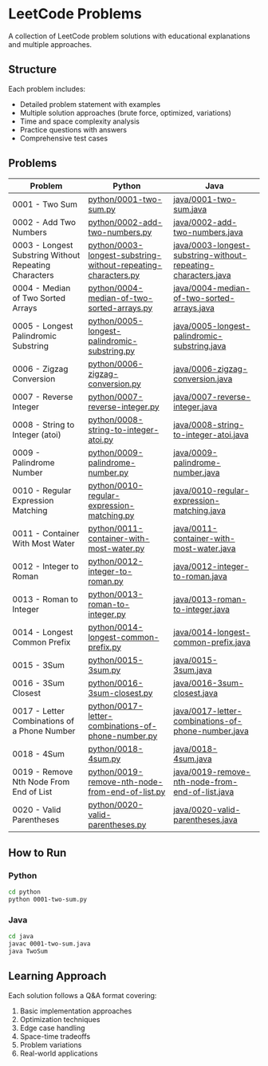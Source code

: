 # LeetCode Problems

A collection of LeetCode problem solutions with educational explanations and multiple approaches.

## Structure

Each problem includes:
- Detailed problem statement with examples
- Multiple solution approaches (brute force, optimized, variations)
- Time and space complexity analysis
- Practice questions with answers
- Comprehensive test cases

## Problems

| Problem | Python | Java |
|---------|--------|------|
| 0001 - Two Sum | [python/0001-two-sum.py](python/0001-two-sum.py) | [java/0001-two-sum.java](java/0001-two-sum.java) |
| 0002 - Add Two Numbers | [python/0002-add-two-numbers.py](python/0002-add-two-numbers.py) | [java/0002-add-two-numbers.java](java/0002-add-two-numbers.java) |
| 0003 - Longest Substring Without Repeating Characters | [python/0003-longest-substring-without-repeating-characters.py](python/0003-longest-substring-without-repeating-characters.py) | [java/0003-longest-substring-without-repeating-characters.java](java/0003-longest-substring-without-repeating-characters.java) |
| 0004 - Median of Two Sorted Arrays | [python/0004-median-of-two-sorted-arrays.py](python/0004-median-of-two-sorted-arrays.py) | [java/0004-median-of-two-sorted-arrays.java](java/0004-median-of-two-sorted-arrays.java) |
| 0005 - Longest Palindromic Substring | [python/0005-longest-palindromic-substring.py](python/0005-longest-palindromic-substring.py) | [java/0005-longest-palindromic-substring.java](java/0005-longest-palindromic-substring.java) |
| 0006 - Zigzag Conversion | [python/0006-zigzag-conversion.py](python/0006-zigzag-conversion.py) | [java/0006-zigzag-conversion.java](java/0006-zigzag-conversion.java) |
| 0007 - Reverse Integer | [python/0007-reverse-integer.py](python/0007-reverse-integer.py) | [java/0007-reverse-integer.java](java/0007-reverse-integer.java) |
| 0008 - String to Integer (atoi) | [python/0008-string-to-integer-atoi.py](python/0008-string-to-integer-atoi.py) | [java/0008-string-to-integer-atoi.java](java/0008-string-to-integer-atoi.java) |
| 0009 - Palindrome Number | [python/0009-palindrome-number.py](python/0009-palindrome-number.py) | [java/0009-palindrome-number.java](java/0009-palindrome-number.java) |
| 0010 - Regular Expression Matching | [python/0010-regular-expression-matching.py](python/0010-regular-expression-matching.py) | [java/0010-regular-expression-matching.java](java/0010-regular-expression-matching.java) |
| 0011 - Container With Most Water | [python/0011-container-with-most-water.py](python/0011-container-with-most-water.py) | [java/0011-container-with-most-water.java](java/0011-container-with-most-water.java) |
| 0012 - Integer to Roman | [python/0012-integer-to-roman.py](python/0012-integer-to-roman.py) | [java/0012-integer-to-roman.java](java/0012-integer-to-roman.java) |
| 0013 - Roman to Integer | [python/0013-roman-to-integer.py](python/0013-roman-to-integer.py) | [java/0013-roman-to-integer.java](java/0013-roman-to-integer.java) |
| 0014 - Longest Common Prefix | [python/0014-longest-common-prefix.py](python/0014-longest-common-prefix.py) | [java/0014-longest-common-prefix.java](java/0014-longest-common-prefix.java) |
| 0015 - 3Sum | [python/0015-3sum.py](python/0015-3sum.py) | [java/0015-3sum.java](java/0015-3sum.java) |
| 0016 - 3Sum Closest | [python/0016-3sum-closest.py](python/0016-3sum-closest.py) | [java/0016-3sum-closest.java](java/0016-3sum-closest.java) |
| 0017 - Letter Combinations of a Phone Number | [python/0017-letter-combinations-of-phone-number.py](python/0017-letter-combinations-of-phone-number.py) | [java/0017-letter-combinations-of-phone-number.java](java/0017-letter-combinations-of-phone-number.java) |
| 0018 - 4Sum | [python/0018-4sum.py](python/0018-4sum.py) | [java/0018-4sum.java](java/0018-4sum.java) |
| 0019 - Remove Nth Node From End of List | [python/0019-remove-nth-node-from-end-of-list.py](python/0019-remove-nth-node-from-end-of-list.py) | [java/0019-remove-nth-node-from-end-of-list.java](java/0019-remove-nth-node-from-end-of-list.java) |
| 0020 - Valid Parentheses | [python/0020-valid-parentheses.py](python/0020-valid-parentheses.py) | [java/0020-valid-parentheses.java](java/0020-valid-parentheses.java) |

## How to Run

### Python
```bash
cd python
python 0001-two-sum.py
```

### Java
```bash
cd java
javac 0001-two-sum.java
java TwoSum
```

## Learning Approach

Each solution follows a Q&A format covering:
1. Basic implementation approaches
2. Optimization techniques
3. Edge case handling
4. Space-time tradeoffs
5. Problem variations
6. Real-world applications
